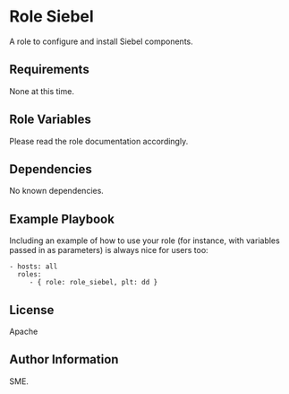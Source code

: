 Role Siebel
=========

A role to configure and install Siebel components.

Requirements
------------

None at this time.

Role Variables
--------------

Please read the role documentation accordingly.

Dependencies
------------

No known dependencies.

Example Playbook
----------------

Including an example of how to use your role (for instance, with variables passed in as parameters) is always nice for users too:

    - hosts: all
      roles:
         - { role: role_siebel, plt: dd }

License
-------

Apache

Author Information
------------------

SME.
